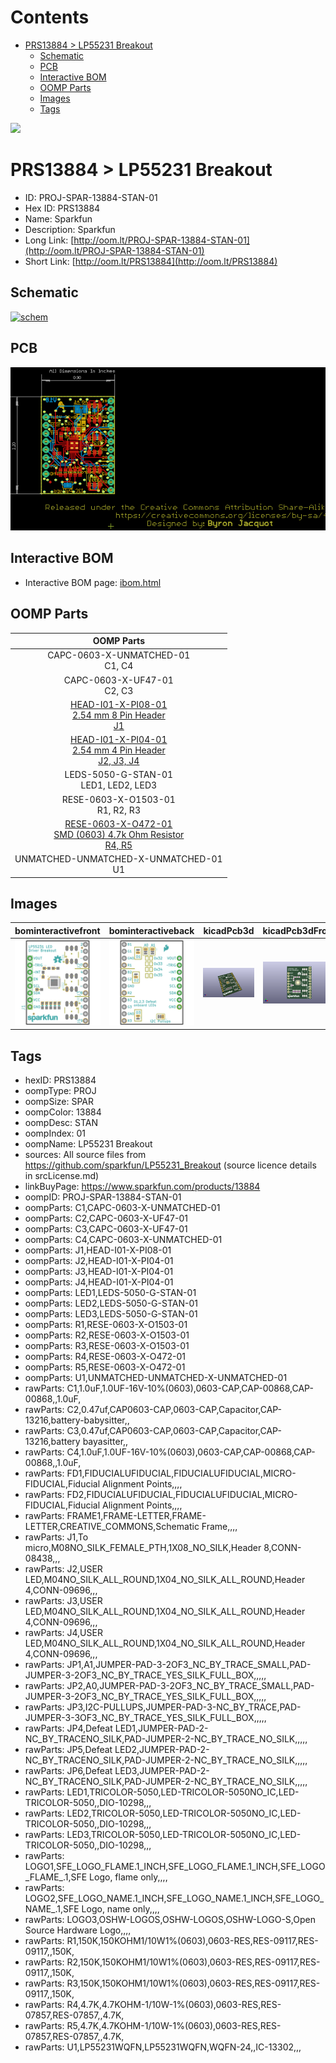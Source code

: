 



Contents
========

* [PRS13884 > LP55231 Breakout](#prs13884--lp55231-breakout)
	* [Schematic](#schematic)
	* [PCB](#pcb)
	* [Interactive BOM](#interactive-bom)
	* [OOMP Parts](#oomp-parts)
	* [Images](#images)
	* [Tags](#tags)
  
![][im]
# PRS13884 > LP55231 Breakout

- ID: PROJ-SPAR-13884-STAN-01
- Hex ID: PRS13884
- Name: Sparkfun
- Description: Sparkfun
- Long Link: [http://oom.lt/PROJ-SPAR-13884-STAN-01](http://oom.lt/PROJ-SPAR-13884-STAN-01)
- Short Link: [http://oom.lt/PRS13884](http://oom.lt/PRS13884)

## Schematic
  
[![schem](eagleSchemImage.png)](eagleSchemImage.png)
## PCB
  
[![pcb](eagleImage.png)](eagleImage.png)
## Interactive BOM

- Interactive BOM page: [ibom.html](https://htmlpreview.github.io/?https://github.com/oomlout/oomlout_OOMP_projects/blob/main/PROJ-SPAR-13884-STAN-01/kicad/bom/ibom.html)

## OOMP Parts
  

|OOMP Parts|
| :---: |
|CAPC-0603-X-UNMATCHED-01<BR>C1, C4|
|CAPC-0603-X-UF47-01<BR>C2, C3|
|[HEAD-I01-X-PI08-01<br> 2.54 mm 8 Pin Header<br> J1](https://github.com/oomlout/oomlout_OOMP_parts/tree/main/HEAD-I01-X-PI08-01/)|
|[HEAD-I01-X-PI04-01<br> 2.54 mm 4 Pin Header<br> J2, J3, J4](https://github.com/oomlout/oomlout_OOMP_parts/tree/main/HEAD-I01-X-PI04-01/)|
|LEDS-5050-G-STAN-01<BR>LED1, LED2, LED3|
|RESE-0603-X-O1503-01<BR>R1, R2, R3|
|[RESE-0603-X-O472-01<br> SMD (0603) 4.7k Ohm Resistor<br> R4, R5](https://github.com/oomlout/oomlout_OOMP_parts/tree/main/RESE-0603-X-O472-01/)|
|UNMATCHED-UNMATCHED-X-UNMATCHED-01<BR>U1|

## Images
  
  

|bominteractivefront|bominteractiveback|kicadPcb3d|kicadPcb3dFront|kicadPcb3dBack|eagleImage|eagleSchemImage|pcbdraw|pcbdrawback|
| :---: | :---: | :---: | :---: | :---: | :---: | :---: | :---: | :---: |
|[![bominteractivefront](bomFront_140.png)](bomFront.png)|[![bominteractiveback](bomBack_140.png)](bomBack.png)|[![kicadPcb3d](kicadPcb3d_140.png)](kicadPcb3d.png)|[![kicadPcb3dFront](kicadPcb3dFront_140.png)](kicadPcb3dFront.png)|[![kicadPcb3dBack](kicadPcb3dBack_140.png)](kicadPcb3dBack.png)|[![eagleImage](eagleImage_140.png)](eagleImage.png)|[![eagleSchemImage](eagleSchemImage_140.png)](eagleSchemImage.png)|[![pcbdraw](pcbdraw_140.png)](pcbdraw.png)|[![pcbdrawback](pcbdrawBack_140.png)](pcbdrawBack.png)|

## Tags

- hexID: PRS13884
- oompType: PROJ
- oompSize: SPAR
- oompColor: 13884
- oompDesc: STAN
- oompIndex: 01
- oompName: LP55231 Breakout
- sources: All source files from https://github.com/sparkfun/LP55231_Breakout (source licence details in srcLicense.md)
- linkBuyPage: https://www.sparkfun.com/products/13884
- oompID: PROJ-SPAR-13884-STAN-01
- oompParts: C1,CAPC-0603-X-UNMATCHED-01
- oompParts: C2,CAPC-0603-X-UF47-01
- oompParts: C3,CAPC-0603-X-UF47-01
- oompParts: C4,CAPC-0603-X-UNMATCHED-01
- oompParts: J1,HEAD-I01-X-PI08-01
- oompParts: J2,HEAD-I01-X-PI04-01
- oompParts: J3,HEAD-I01-X-PI04-01
- oompParts: J4,HEAD-I01-X-PI04-01
- oompParts: LED1,LEDS-5050-G-STAN-01
- oompParts: LED2,LEDS-5050-G-STAN-01
- oompParts: LED3,LEDS-5050-G-STAN-01
- oompParts: R1,RESE-0603-X-O1503-01
- oompParts: R2,RESE-0603-X-O1503-01
- oompParts: R3,RESE-0603-X-O1503-01
- oompParts: R4,RESE-0603-X-O472-01
- oompParts: R5,RESE-0603-X-O472-01
- oompParts: U1,UNMATCHED-UNMATCHED-X-UNMATCHED-01
- rawParts: C1,1.0uF,1.0UF-16V-10%(0603),0603-CAP,CAP-00868,CAP-00868,,1.0uF,
- rawParts: C2,0.47uf,CAP0603-CAP,0603-CAP,Capacitor,CAP-13216,battery-babysitter,,
- rawParts: C3,0.47uf,CAP0603-CAP,0603-CAP,Capacitor,CAP-13216,battery bayasitter,,
- rawParts: C4,1.0uF,1.0UF-16V-10%(0603),0603-CAP,CAP-00868,CAP-00868,,1.0uF,
- rawParts: FD1,FIDUCIALUFIDUCIAL,FIDUCIALUFIDUCIAL,MICRO-FIDUCIAL,Fiducial Alignment Points,,,,
- rawParts: FD2,FIDUCIALUFIDUCIAL,FIDUCIALUFIDUCIAL,MICRO-FIDUCIAL,Fiducial Alignment Points,,,,
- rawParts: FRAME1,FRAME-LETTER,FRAME-LETTER,CREATIVE_COMMONS,Schematic Frame,,,,
- rawParts: J1,To micro,M08NO_SILK_FEMALE_PTH,1X08_NO_SILK,Header 8,CONN-08438,,,
- rawParts: J2,USER LED,M04NO_SILK_ALL_ROUND,1X04_NO_SILK_ALL_ROUND,Header 4,CONN-09696,,,
- rawParts: J3,USER LED,M04NO_SILK_ALL_ROUND,1X04_NO_SILK_ALL_ROUND,Header 4,CONN-09696,,,
- rawParts: J4,USER LED,M04NO_SILK_ALL_ROUND,1X04_NO_SILK_ALL_ROUND,Header 4,CONN-09696,,,
- rawParts: JP1,A1,JUMPER-PAD-3-2OF3_NC_BY_TRACE_SMALL,PAD-JUMPER-3-2OF3_NC_BY_TRACE_YES_SILK_FULL_BOX,,,,,
- rawParts: JP2,A0,JUMPER-PAD-3-2OF3_NC_BY_TRACE_SMALL,PAD-JUMPER-3-2OF3_NC_BY_TRACE_YES_SILK_FULL_BOX,,,,,
- rawParts: JP3,I2C-PULLUPS,JUMPER-PAD-3-NC_BY_TRACE,PAD-JUMPER-3-3OF3_NC_BY_TRACE_YES_SILK_FULL_BOX,,,,,
- rawParts: JP4,Defeat LED1,JUMPER-PAD-2-NC_BY_TRACENO_SILK,PAD-JUMPER-2-NC_BY_TRACE_NO_SILK,,,,,
- rawParts: JP5,Defeat LED2,JUMPER-PAD-2-NC_BY_TRACENO_SILK,PAD-JUMPER-2-NC_BY_TRACE_NO_SILK,,,,,
- rawParts: JP6,Defeat LED3,JUMPER-PAD-2-NC_BY_TRACENO_SILK,PAD-JUMPER-2-NC_BY_TRACE_NO_SILK,,,,,
- rawParts: LED1,TRICOLOR-5050,LED-TRICOLOR-5050NO_IC,LED-TRICOLOR-5050,,DIO-10298,,,
- rawParts: LED2,TRICOLOR-5050,LED-TRICOLOR-5050NO_IC,LED-TRICOLOR-5050,,DIO-10298,,,
- rawParts: LED3,TRICOLOR-5050,LED-TRICOLOR-5050NO_IC,LED-TRICOLOR-5050,,DIO-10298,,,
- rawParts: LOGO1,SFE_LOGO_FLAME.1_INCH,SFE_LOGO_FLAME.1_INCH,SFE_LOGO_FLAME_.1,SFE Logo, flame only,,,,
- rawParts: LOGO2,SFE_LOGO_NAME.1_INCH,SFE_LOGO_NAME.1_INCH,SFE_LOGO_NAME_.1,SFE Logo, name only,,,,
- rawParts: LOGO3,OSHW-LOGOS,OSHW-LOGOS,OSHW-LOGO-S,Open Source Hardware Logo,,,,
- rawParts: R1,150K,150KOHM1/10W1%(0603),0603-RES,RES-09117,RES-09117,,150K,
- rawParts: R2,150K,150KOHM1/10W1%(0603),0603-RES,RES-09117,RES-09117,,150K,
- rawParts: R3,150K,150KOHM1/10W1%(0603),0603-RES,RES-09117,RES-09117,,150K,
- rawParts: R4,4.7K,4.7KOHM-1/10W-1%(0603),0603-RES,RES-07857,RES-07857,,4.7K,
- rawParts: R5,4.7K,4.7KOHM-1/10W-1%(0603),0603-RES,RES-07857,RES-07857,,4.7K,
- rawParts: U1,LP55231WQFN,LP55231WQFN,WQFN-24,,IC-13302,,,



[im]: kicadPcb3d_450.png
